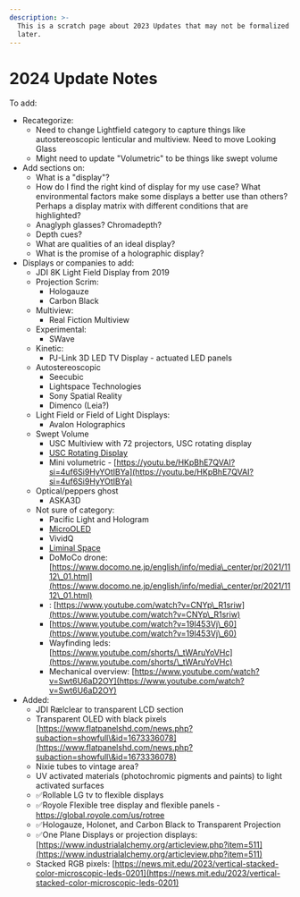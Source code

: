 ```yaml
---
description: >-
  This is a scratch page about 2023 Updates that may not be formalized until
  later.
---
```


# 2024 Update Notes

To add:

* Recategorize:
  * Need to change Lightfield category to capture things like autostereoscopic lenticular and multiview. Need to move Looking Glass
  * Might need to update "Volumetric" to be things like swept volume
* Add sections on:
  * What is a "display"?
  * How do I find the right kind of display for my use case? What environmental factors make some displays a better use than others? Perhaps a display matrix with different conditions that are highlighted?
  * Anaglyph glasses? Chromadepth?
  * Depth cues?
  * What are qualities of an ideal display?
  * What is the promise of a holographic display?
* Displays or companies to add:
  * JDI 8K Light Field Display from 2019
  * Projection Scrim:
    * Hologauze
    * Carbon Black
  * Multiview:
    * Real Fiction Multiview
  * Experimental:
    * SWave
  * Kinetic:
    * PJ-Link 3D LED TV Display - actuated LED panels&#x20;
  * Autostereoscopic
    * Seecubic
    * Lightspace Technologies
    * Sony Spatial Reality
    * Dimenco (Leia?)
  * Light Field or Field of Light Displays:
    * Avalon Holographics
  * Swept Volume
    * USC Multiview with 72 projectors, USC rotating display
    * [USC Rotating Display](https://www.youtube.com/watch?v=8gvPS1m40gw\&t=55s)
    * Mini volumetric - [https://youtu.be/HKpBhE7QVAI?si=4uf6Si9HyYOtIBYa](https://youtu.be/HKpBhE7QVAI?si=4uf6Si9HyYOtIBYa)
  * Optical/peppers ghost
    * ASKA3D
  * Not sure of category:
    * Pacific Light and Hologram
    * [MicroOLED](https://microoled.net)
    * VividQ
    * [Liminal Space](https://patents.google.com/patent/US8542270B2/en)
    * DoMoCo drone: [https://www.docomo.ne.jp/english/info/media\_center/pr/2021/1112\_01.html](https://www.docomo.ne.jp/english/info/media\_center/pr/2021/1112\_01.html)
    * : [https://www.youtube.com/watch?v=CNYp\_R1sriw](https://www.youtube.com/watch?v=CNYp\_R1sriw)
    * [https://www.youtube.com/watch?v=19l453Vj\_60](https://www.youtube.com/watch?v=19l453Vj\_60)
    * Wayfinding leds: [https://www.youtube.com/shorts/\_tWAruYoVHc](https://www.youtube.com/shorts/\_tWAruYoVHc)
    * Mechanical overview: [https://www.youtube.com/watch?v=Swt6U6aD2OY](https://www.youtube.com/watch?v=Swt6U6aD2OY)
* Added:
  * JDI  Rælclear to transparent LCD section
  * Transparent OLED with black pixels [https://www.flatpanelshd.com/news.php?subaction=showfull\&id=1673336078](https://www.flatpanelshd.com/news.php?subaction=showfull\&id=1673336078)
  * Nixie tubes to vintage area?
  * UV activated materials (photochromic pigments and paints) to light activated surfaces
  * ✅Rollable LG tv to flexible displays
  * ✅Royole Flexible tree display and flexible panels - https://global.royole.com/us/rotree
  * ✅Hologauze, Holonet, and Carbon Black to Transparent Projection
  * ✅One Plane Displays or projection displays: [https://www.industrialalchemy.org/articleview.php?item=511](https://www.industrialalchemy.org/articleview.php?item=511)
  * Stacked RGB pixels: [https://news.mit.edu/2023/vertical-stacked-color-microscopic-leds-0201](https://news.mit.edu/2023/vertical-stacked-color-microscopic-leds-0201)
